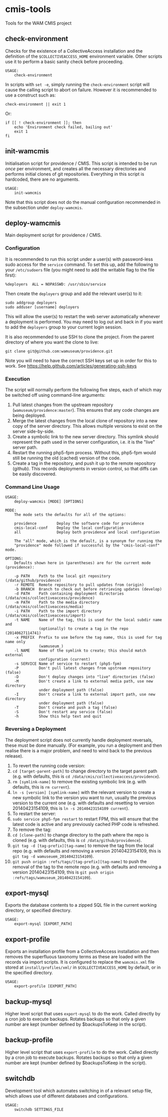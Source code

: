 # cmis-tools

Tools for the WAM CMIS project

## check-environment

Checks for the existence of a CollectiveAccess installation and the definition of the `$COLLECTIVEACCESS_HOME` environment variable.
Other scripts use it to perform a basic sanity check before proceeding.

    USAGE:
        check-environment

In scripts with `set -e`, simply running the `check-environment` script will cause the calling script to abort on failure.
However it is recommended to use a construct such as:

    check-environment || exit 1

Or:

    if [[ ! check-environment ]]; then
        echo 'Environment check failed, bailing out'
        exit 1
    fi

## init-wamcmis

Initialisation script for providence / CMIS.
This script is intended to be run _once_ per environment, and creates all the necessary directories and performs initial clones of git repositories.
Everything in this script is hardcoded, there are no arguments.

    USAGE:
        init-wamcmis

Note that this script does not do the manual configuration recommended in the subsection under `deploy-wamcmis`.

## deploy-wamcmis

Main deployment script for providence / CMIS.

### Configuration

It is recommended to run this script under a user(s) with password-less sudo access for the `service` command.
To set this up, add the following to your `/etc/sudoers` file (you might need to add the writable flag to the file first):

    %deployers	ALL = NOPASSWD: /usr/sbin/service

Then create the `deployers` group and add the relevant user(s) to it:

    sudo addgroup deployers
    sudo adduser [username] deployers

This will allow the user(s) to restart the web server automatically whenever a deployment is performed.
You may need to log out and back in if you want to add the `deployers` group to your current login session.

It is also recommended to use SSH to clone the project.  From the parent directory of where you want the clone to live:

    git clone git@github.com:wamuseum/providence.git

Note you will need to have the correct SSH keys set up in order for this to work.  See https://help.github.com/articles/generating-ssh-keys

### Execution

The script will normally perform the following five steps, each of which may be switched off using command-line arguments:

1. Pull latest changes from the upstream repository (`wamuseum/providence:master`).
   This ensures that any code changes are being deployed.
2. Merge the latest changes from the local clone of repository into a new copy of the server directory.
   This allows multiple versions to exist on the server side-by-side.
3. Create a symbolic link to the new server directory.
   This symlink should represent the path used in the server configuration, i.e. it is the "live" server path.
4. Restart the running php5-fpm process.
   Without this, php5-fpm would still be running the old (cached) version of the code.
5. Create a tag in the repository, and push it up to the remote repository (github).
   This records deployments in version control, so that diffs can be easily discovered.

### Command Line Usage

    USAGE:
        deploy-wamcmis [MODE] [OPTIONS]

    MODE:
        The mode sets the defaults for all of the options:

        providence         Deploy the software code for providence
        cmis-local-conf    Deploy the local configuration
        all                Deploy both providence and local configuration

        The "all" mode, which is the default, is a synonym for running the
        "providence" mode followed if successful by the "cmis-local-conf" mode.

    OPTIONS:
        Defaults shown here in (parentheses) are for the current mode (providence):

        -p PATH    Path to the local git repository (/data/github/providence)
        -r REMOTE  Remote repository to pull updates from (origin)
        -b BRANCH  Branch to check out before retrieving updates (develop)
        -d PATH    Path containing deployment directories (/data/cmis/collectiveaccess/providence)
        -m PATH    Path to the media directory (/data/cmis/collectiveaccess/media)
        -i PATH    Path to the import directory (/data/cmis/collectiveaccess/import)
        -t NAME    Name of the tag, this is used for the local subdir name and
                   (optionally) to create a tag in the repo (20140627114741)
        -x PREFIX  Prefix to use before the tag name, this is used for tag name only
                   (wamuseum_)
        -l NAME    Name of the symlink to create; this should match external
                   configuration (current)
        -s SERVICE Name of service to restart (php5-fpm)
        -P         Don't pull latest changes from upstream repository (false)
        -D         Don't deploy changes into "live" directories (false)
        -M         Don't create a link to external media path, use new directory
                   under deployment path (false)
        -I         Don't create a link to external import path, use new directory
                   under deployment path (false)
        -T         Don't create and push a tag (false)
        -S         Don't restart any service (false)
        -h         Show this help text and quit

### Reversing a Deployment

The deployment script does not currently handle deployment reversals, these must be done manually.
(For example, you run a deployment and then realise there is a major problem, and need to wind back to the previous release).

1. To revert the running code version:
  1. `cd [target-parent-path]` to change directory to the target parent path (e.g. with defaults, this is `cd /data/cmis/collectiveaccess/providence`).
  2. `rm [symlink-name]` to remove the existing symbolic link (e.g. with defaults, this is `rm current`).
  3. `ln -s [version] [symlink-name]` with the relevant version to create a new symbolic link to the version you want to run, usually the previous version to the current one (e.g. with defaults and resetting to version 20140423154109, this is `ln -s 20140423154109 current`).
2. To restart the server:
  1. `sudo service php5-fpm restart` to restart FPM, this will ensure that the latest code is active and any previously cached PHP code is refreshed.
3. To remove the tag:
  1. `cd [clone-path]` to change directory to the path where the repo is cloned (e.g. with defaults, this is `cd /data/github/providence`).
  2. `git tag -d [tag-prefix][tag-name]` to remove the tag from the local repo (e.g. with defaults and removing a version 20140423154109, this is `git tag -d wamuseuem_20140423154109`).
  3. `git push origin :refs/tags/[tag-prefix][tag-name]` to push the removal of the tag to the remote repo (e.g. with defaults and removing a version 20140423154109, this is `git push origin :refs/tags/wamuseum_20140423154109`).

## export-mysql

Exports the database contents to a zipped SQL file in the current working directory, or specified directory.

    USAGE:
        export-mysql [EXPORT_PATH]

## export-profile

Exports an installation profile from a CollectiveAccess installation and then removes the superfluous taxonomy terms as these are loaded with the records via import scripts.
It is configured to replace the `wamcmis.xml` file stored at `install/profiles/xml/` in `$COLLECTIVEACCESS_HOME` by default, or in the specified directory.

    USAGE:
        export-profile [EXPORT_PATH]

## backup-mysql

Higher level script that uses `export-mysql` to do the work.
Called directly by a cron job to execute backups.
Rotates backups so that only a given number are kept (number defined by $backupsToKeep in the script).

## backup-profile

Higher level script that uses `export-profile` to do the work.
Called directly by a cron job to execute backups.
Rotates backups so that only a given number are kept (number defined by $backupsToKeep in the script).

## switchdb

Development tool which automates switching in of a relevant setup file, which allows use of different databases and configurations.

    USAGE:
        switchdb SETTINGS_FILE
